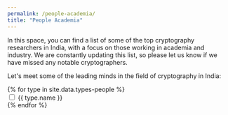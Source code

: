 ```yaml
---
permalink: /people-academia/
title: "People Academia"
---
```


In this space, you can find a list of some of the top cryptography researchers in India, with a focus on those working in academia and industry. We are constantly updating this list, so please let us know if we have missed any notable cryptographers.

Let's meet some of the leading minds in the field of cryptography in India:

<div class="row">
      <div class="col-xs-12">
        <!-- <div class="well"> -->
          <form class="form-inline">
            <div class="form-group">
              <!--<span class="mytitle">Category: </span> -->
              {% for type in site.data.types-people %}
              <div class="checkbox">
                <label>
                  <input type="checkbox" id="{{ type.tag }}-checkbox" class=""> {{ type.name }}
                </label>
              </div>
              {% endfor %}
            </div>
          </form>
        <!-- </div> -->
      </div>
</div>